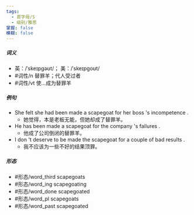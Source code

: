 ```yaml
---
tags:
  - 首字母/S
  - 级别/雅思
掌握: false
模糊: false
---
```

##### 词义
- 英：/ˈskeɪpɡəʊt/； 美：/ˈskeɪpɡoʊt/
- #词性/n  替罪羊；代人受过者
- #词性/vt  使…成为替罪羊
##### 例句
- She felt she had been made a scapegoat for her boss 's incompetence .
	- 她觉得，本是老板无能，但她却成了替罪羊。
- He has been made a scapegoat for the company 's failures .
	- 他成了公司倒闭的替罪羊。
- I don 't deserve to be made the scapegoat for a couple of bad results .
	- 我不应该为一些不好的结果顶罪。
##### 形态
- #形态/word_third scapegoats
- #形态/word_ing scapegoating
- #形态/word_done scapegoated
- #形态/word_pl scapegoats
- #形态/word_past scapegoated
